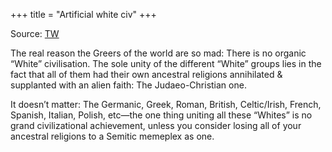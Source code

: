 +++
title = "Artificial white civ"
+++

Source: [TW](https://x.com/i/lists/934873690050740224)

The real reason the Greers of the world are so mad: There is no organic “White” civilisation. The sole unity of the different “White” groups lies in the fact that all of them had their own ancestral religions annihilated & supplanted with an alien faith: The Judaeo-Christian one.

It doesn’t matter: The Germanic, Greek, Roman, British, Celtic/Irish, French, Spanish, Italian, Polish, etc—the one thing uniting all these “Whites” is no grand civilizational achievement, unless you consider losing all of your ancestral religions to a Semitic memeplex as one.
